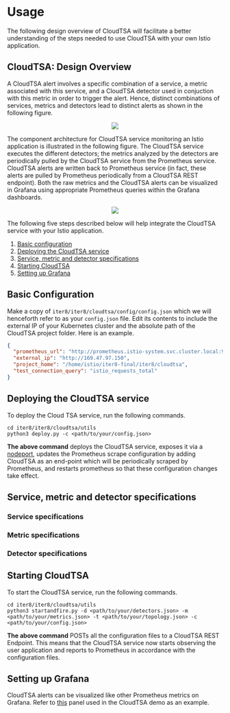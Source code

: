 # Usage

The following design overview of CloudTSA will facilitate a better understanding of the steps needed to use CloudTSA with your own Istio application.

## CloudTSA: Design Overview
A CloudTSA alert involves a specific combination of a service, a metric associated with this service, and a CloudTSA detector used in conjuction with this metric in order to trigger the alert. Hence, distinct combinations of services, metrics and detectors lead to distinct alerts as shown in the following figure.

<p align="center">
  <img src="https://raw.githubusercontent.com/istio-ecosystem/iter8-docs/master/cloudtsa/img/crossproduct.png">
</p>

The component architecture for CloudTSA service monitoring an Istio application is illustrated in the following figure. The CloudTSA service executes the different detectors; the metrics analyzed by the detectors are periodically pulled by the CloudTSA service from the Prometheus service. CloudTSA alerts are written back to Prometheus service (in fact, these alerts are pulled by Prometheus periodically from a CloudTSA REST endpoint). Both the raw metrics and the CloudTSA alerts can be visualized in Grafana using appropriate Prometheus queries within the Grafana dashboards.

<p align="center">
  <img src="https://raw.githubusercontent.com/istio-ecosystem/iter8-docs/master/cloudtsa/img/cloudtsaarch.png">
</p>

The following five steps described below will help integrate the CloudTSA service with your Istio application.

1. [Basic configuration](#basicconfig)
2. [Deploying the CloudTSA service](#deploy)
3. [Service, metric and detector specifications](#advancedconfig)
4. [Starting CloudTSA](#start)
5. [Setting up Grafana](#grafana)

<a name="basicconfig"></a>
## Basic Configuration
Make a copy of `iter8/iter8/cloudtsa/config/config.json` which we will henceforth refer to as your
`config.json` file. Edit its contents to include the external IP of your Kubernetes cluster
and the absolute path of the CloudTSA project folder. Here is an example.
```json
{
  "prometheus_url": "http://prometheus.istio-system.svc.cluster.local:9090",
  "external_ip": "http://169.47.97.150",
  "project_home": "/home/istio/iter8-final/iter8/cloudtsa",
  "test_connection_query": "istio_requests_total"
}
```

<a name="deploy"></a>
## Deploying the CloudTSA service

To deploy the Cloud TSA service, run the following commands.
```
cd iter8/iter8/cloudtsa/utils
python3 deploy.py -c <path/to/your/config.json>
```
**The above command** deploys the CloudTSA service, exposes it via a [nodeport](https://kubernetes.io/docs/concepts/services-networking/service/), updates the Prometheus scrape configuration by adding CloudTSA as an end-point which will be periodically scraped by Prometheus, and restarts prometheus so that these configuration changes take effect.

<a name="advancedconfig"></a>
## Service, metric and detector specifications

### Service specifications

### Metric specifications

### Detector specifications

<a name="start"></a>
## Starting CloudTSA
To start the CloudTSA service, run the following commands.
```
cd iter8/iter8/cloudtsa/utils
python3 startandfire.py -d <path/to/your/detectors.json> -m <path/to/your/metrics.json> -t <path/to/your/topology.json> -c <path/to/your/config.json>
```
**The above command** POSTs all the configuration files to a CloudTSA REST Endpoint. This means that the CloudTSA service now starts observing the user application and reports to Prometheus in accordance with the configuration files.

<a name="grafana"></a>
## Setting up Grafana
CloudTSA alerts can be visualized like other Prometheus metrics on Grafana. Refer to [this](https://raw.githubusercontent.com/istio-ecosystem/iter8-docs/master/cloudtsa/gif/gradual_latency.gif) panel used in the CloudTSA demo as an example.
